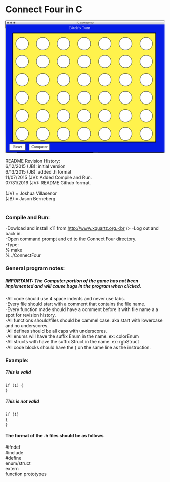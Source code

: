 # Connect Four in C
![alt tag](https://raw.githubusercontent.com/krypton36/Connect-Four/master/README_IMGS/ConnectFour.png)

README Revision History:<br />
6/12/2015 (JB): initial version<br />
6/13/2015 (JB): added .h format<br />
11/07/2015 (JV): Added Compile and Run.<br />
07/31/2016 (JV): README Github format.<br />
<br />
(JV) = Joshua Villasenor<br />
(JB) = Jason Berneberg<br />
<br />
### Compile and Run:
-Dowload and install x11 from http://www.xquartz.org.<br />
-Log out and back in.<br />
-Open command prompt and cd to the Connect Four directory.<br />
-Type:<br />
% make<br />
% .\/ConnectFour<br />

### General program notes:
##### IMPORTANT: The Computer portion of the game has not been implemented and will cause bugs in the program when clicked.

-All code should use 4 space indents and never use tabs.<br />
-Every file should start with a comment that contains the file name.<br />
-Every function made should have a comment before it with file name a a spot for revision history.<br />
-All functions should/files should be cammel case. aka start with lowercase and no underscores.<br />
-All defines should be all caps with underscores.<br />
-All enums will have the suffix Enum in the name. ex: colorEnum<br />
-All structs with have the suffix Struct in the name. ex: rgbStruct<br />
-All code blocks should have the { on the same line as the instruction.<br />
### Example:
##### This is valid
    if (1) {
    }

##### This is  not valid
    if (1)
    {
    }
#### The format of the .h files should be as follows
\#ifndef<br />
\#include<br />
\#define<br />
enum\/struct<br />
extern<br />
function prototypes<br />

